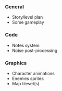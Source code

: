 ### General
* Story/level plan
* Some gameplay

### Code
* Notes system
* Noise post-processing

### Graphics
* Character animations
* Enemies sprites
* Map tileset(s)
